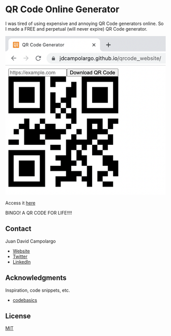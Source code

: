 # QR Code Online Generator
I was tired of using expensive and annoying QR Code generators online. So I made a FREE and perpetual (will never expire) QR Code generator.

![alt text](https://github.com/jdcampolargo/qrcode_website/blob/main/src/Screen%20Shot%202021-12-21%20at%203.22.47%20PM.png)


Access it [here](https://jdcampolargo.github.io/qrcode_website/)

BINGO! A QR CODE FOR LIFE!!!! 

## Contact
Juan David Campolargo
* [Website](https://juandavidcampolargo.com/contact)
* [Twitter](https://twitter.com/jdcampolargo)
* [LinkedIn](https://linkedin.com/in/jdcampolargo)


## Acknowledgments

Inspiration, code snippets, etc.
* [codebasics](https://www.youtube.com/channel/UCgGf1eq52dPTVuf1Njb57Hw)

## License
[MIT](https://choosealicense.com/licenses/mit/)
